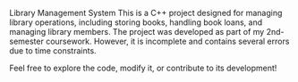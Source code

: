 Library Management System
This is a C++ project designed for managing library operations, including storing books, handling book loans, and managing library members. The project was developed as part of my 2nd-semester coursework. However, it is incomplete and contains several errors due to time constraints.

Feel free to explore the code, modify it, or contribute to its development!
